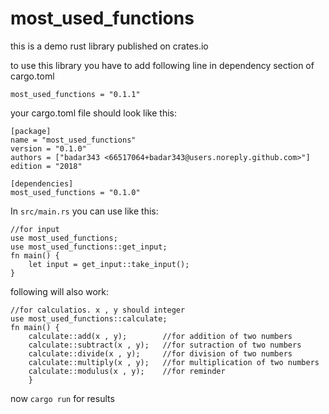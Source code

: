 # most_used_functions
this is a demo rust library published on crates.io

to use this library you have to add following line in dependency section of cargo.toml

`most_used_functions = "0.1.1"`

your cargo.toml file should look like this:
```
[package]
name = "most_used_functions"
version = "0.1.0"
authors = ["badar343 <66517064+badar343@users.noreply.github.com>"]
edition = "2018"

[dependencies]
most_used_functions = "0.1.0"
```

In `src/main.rs` you can use like this:

```
//for input
use most_used_functions;
use most_used_functions::get_input;
fn main() {
	let input = get_input::take_input();
}
```
following will also work:
```
//for calculatios. x , y should integer
use most_used_functions::calculate;
fn main() {
	calculate::add(x , y);        //for addition of two numbers
	calculate::subtract(x , y);   //for sutraction of two numbers
	calculate::divide(x , y);     //for division of two numbers
	calculate::multiply(x , y);   //for multiplication of two numbers
	calculate::modulus(x , y);    //for reminder 
    }
```

now `cargo run` for results
